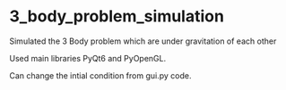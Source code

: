 # 3_body_problem_simulation
Simulated the 3 Body problem which are under gravitation of each other

Used main libraries PyQt6 and PyOpenGL.

Can change the intial condition from gui.py code.
